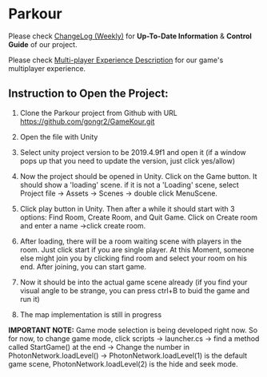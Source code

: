 # Parkour
Please check [ChangeLog (Weekly)](https://github.com/Vanderbilt-VR-2020/Parkour/blob/main/ChangeLog%20(Weekly).md) for **Up-To-Date Information** & **Control Guide** of our project.

Please check [Multi-player Experience Description](https://github.com/Vanderbilt-VR-2020/Parkour/blob/main/Multi-player%20Experience%20Description.md) for our game's multiplayer experience.

## Instruction to Open the Project:
1. Clone the Parkour project from Github with URL https://github.com/gongr2/GameKour.git

1. Open the file with Unity

1. Select unity project version to be 2019.4.9f1 and open it (if a window pops up that you need to update the version, just click yes/allow)

1. Now the project should be opened in Unity. Click on the Game button. It should show a 'loading' scene.
   if it is not a 'Loading' scene, select Project file -> Assets -> Scenes -> double click MenuScene.
   
1. Click play button in Unity. Then after a while it should start with 3 options: Find Room, Create Room, and Quit Game.
   Click on Create room and enter a name ->click create room. 
   
1. After loading, there will be a room waiting scene with players in the room. Just click start if you are single player. At this
   Moment, someone else might join you by clicking find room and select your room on his end. After joining, you can start game.
   
1. Now it should be into the actual game scene already (if you find your visual angle to be strange, you can press ctrl+B to buid the game and run it)

1. The map implementation is still in progress

**IMPORTANT NOTE:** Game mode selection is being developed right now. So for now, to change game mode, click scripts -> launcher.cs -> find a method called StartGame() at the end -> Change the number in PhotonNetwork.loadLevel() -> PhotonNetwork.loadLevel(1) is the default game scene, PhotonNetwork.loadLevel(2) is the hide and seek mode.
